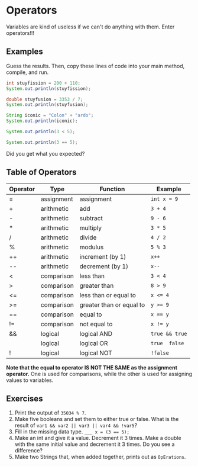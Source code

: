 # Operators

Variables are kind of useless if we can't do anything with them. Enter operators!!!

## Examples
Guess the results. Then, copy these lines of code into your main method, compile, and run.

```java
int stuyfission = 200 + 110;
System.out.println(stuyfission);
```

```java
double stuyfusion = 3353 / 7;
System.out.println(stuyfusion);
```

```java
String iconic = "Colon" + "ardo";
System.out.println(iconic);
```

```java
System.out.println(3 < 5);
```

```java
System.out.println(3 == 5);
```

Did you get what you expected?

## Table of Operators

| Operator | Type       | Function                 | Example        |
|----------|------------|--------------------------|----------------|
| =        | assignment | assignment               | `int x = 9`    |
| +        | arithmetic | add                      | `3 + 4`        |
| -        | arithmetic | subtract                 | `9 - 6`        |
| *        | arithmetic | multiply                 | `3 * 5`        |
| /        | arithmetic | divide                   | `4 / 2`        |
| %        | arithmetic | modulus                  | `5 % 3`        |
| ++       | arithmetic | increment (by 1)         | `x++`          |
| --       | arithmetic | decrement (by 1)         | `x--`          |
| <        | comparison | less than                | `3 < 4`        |
| >        | comparison | greater than             | `8 > 9`        |
| <=       | comparison | less than or equal to    | `x <= 4`       |
| >=       | comparison | greater than or equal to | `y >= 9`       |
| ==       | comparison | equal to                 | `x == y`       |
| !=       | comparison | not equal to             | `x != y`       |
| &&       | logical    | logical AND              | `true && true` |
|          | logical    | logical OR               | `true  false`  |
| !        | logical    | logical NOT              | `!false`       |

__Note that the equal to operator IS NOT THE SAME as the assignment operator.__ One is used for comparisons, while the other is used for assigning values to variables.

## Exercises

1. Print the output of `35034 % 7`.
2. Make five booleans and set them to either true or false. What is the result of `var1 && var2 || var3 || var4 && !var5`?
3. Fill in the missing data type. `___ x = (3 == 5);`
4. Make an int and give it a value. Decrement it 3 times. Make a double with the same initial value and decrement it 3 times. Do you see a difference?
5. Make two Strings that, when added together, prints out as `OpErations`.
